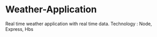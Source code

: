 # Weather-Application
Real time weather application with real time data. Technology : Node, Express, Hbs 
